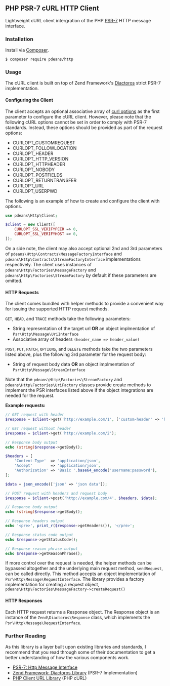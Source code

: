 ## PHP PSR-7 cURL HTTP Client

Lightweight cURL client intergration of the PHP [PSR-7](http://www.php-fig.org/psr/psr-7/) HTTP message interface.

### Installation

Install via [Composer](https://getcomposer.org/).

```
$ composer require pdeans/http
```

### Usage

The cURL client is built on top of Zend Framework's [Diactoros](https://zendframework.github.io/zend-diactoros/) strict PSR-7 implementation.

#### Configuring the Client

The client accepts an optional associative array of [curl options](http://php.net/curl_setopt) as the first parameter to configure the cURL client. However, please note that the following cURL options cannot be set in order to comply with PSR-7 standards. Instead, these options should be provided as part of the request options:

- CURLOPT_CUSTOMREQUEST
- CURLOPT_FOLLOWLOCATION
- CURLOPT_HEADER
- CURLOPT_HTTP_VERSION
- CURLOPT_HTTPHEADER
- CURLOPT_NOBODY
- CURLOPT_POSTFIELDS
- CURLOPT_RETURNTRANSFER
- CURLOPT_URL
- CURLOPT_USERPWD

The following is an example of how to create and configure the client with options.

```php
use pdeans\Http\Client;

$client = new Client([
    CURLOPT_SSL_VERIFYPEER => 0,
    CURLOPT_SSL_VERIFYHOST => 0,
]);
```

On a side note, the client may also accept optional 2nd and 3rd parameters of `pdeans\Http\Contracts\MessageFactoryInterface` and `pdeans\Http\Contracts\StreamFactoryInterface` implementations respectively. The client uses instances of `pdeans\Http\Factories\MessageFactory` and `pdeans\Http\Factories\StreamFactory` by default if these parameters are omitted.

#### HTTP Requests

The client comes bundled with helper methods to provide a convenient way for issuing the supported HTTP request methods.

`GET`, `HEAD`, and `TRACE` methods take the following parameters:

- String representation of the target url **OR** an object implmentation of `Psr\Http\Message\UriInterface`
- Associative array of headers `(header_name => header_value)`

`POST`, `PUT`, `PATCH`, `OPTIONS`, and `DELETE` methods take the two parameters listed above, plus the following 3rd parameter for the request body:

- String of request body data **OR** an object implmentation of `Psr\Http\Message\StreamInterface`

Note that the `pdeans\Http\Factories\StreamFactory` and `pdeans\Http\Factories\UriFactory` classes provide create methods to implement the PSR interfaces listed above if the object integrations are needed for the request.

**Example requests:**

```php
// GET request with header
$response = $client->get('http://example.com/1', ['custom-header' => 'header/value']);

// GET request without header
$response = $client->get('http://example.com/2');

// Response body output
echo (string)$response->getBody();

$headers = [
    'Content-Type'  => 'application/json',
    'Accept'        => 'application/json',
    'Authorization' => 'Basic '.base64_encode('username:password'),
];

$data = json_encode(['json' => 'json data']);

// POST request with headers and request body
$response = $client->post('http://example.com/4', $headers, $data);

// Response body output
echo (string)$response->getBody();

// Response headers output
echo '<pre>', print_r($response->getHeaders()), '</pre>';

// Response status code output
echo $response->getStatusCode();

// Response reason phrase output
echo $response->getReasonPhrase();
```

If more control over the request is needed, the helper methods can be bypassed altogether and the underlying main request method, `sendRequest`, can be called directly. This method accepts an object implementation of `Psr\Http\Message\RequestInterface`. The library provides a factory implementation for creating a request object, `pdeans\Http\Factories\MessageFactory->createRequest()`

#### HTTP Responses

Each HTTP request returns a Response object. The Response object is an instance of the `Zend\Diactoros\Response` class, which implements the `Psr\Http\Message\RequestInterface`.

### Further Reading

As this library is a layer built upon existing libraries and standards, I recommend that you read through some of their documentation to get a better understanding of how the various components work.

- [PSR-7: Http Message Interface](http://www.php-fig.org/psr/psr-7/)
- [Zend Framework: Diactoros Library](https://zendframework.github.io/zend-diactoros/) (PSR-7 Implementation)
- [PHP Client URL Library](http://php.net/manual/en/book.curl.php) (PHP cURL)